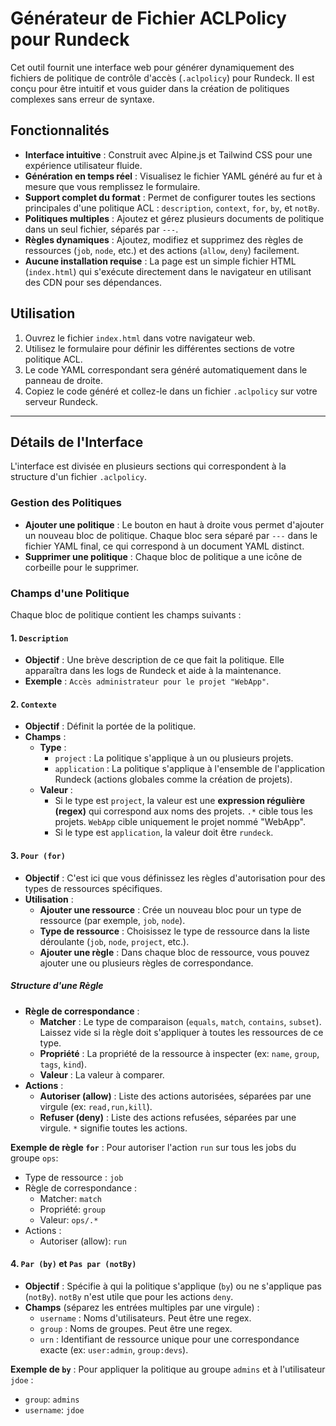 # Générateur de Fichier ACLPolicy pour Rundeck

Cet outil fournit une interface web pour générer dynamiquement des fichiers de politique de contrôle d'accès (`.aclpolicy`) pour Rundeck. Il est conçu pour être intuitif et vous guider dans la création de politiques complexes sans erreur de syntaxe.

## Fonctionnalités

- **Interface intuitive** : Construit avec Alpine.js et Tailwind CSS pour une expérience utilisateur fluide.
- **Génération en temps réel** : Visualisez le fichier YAML généré au fur et à mesure que vous remplissez le formulaire.
- **Support complet du format** : Permet de configurer toutes les sections principales d'une politique ACL : `description`, `context`, `for`, `by`, et `notBy`.
- **Politiques multiples** : Ajoutez et gérez plusieurs documents de politique dans un seul fichier, séparés par `---`.
- **Règles dynamiques** : Ajoutez, modifiez et supprimez des règles de ressources (`job`, `node`, etc.) et des actions (`allow`, `deny`) facilement.
- **Aucune installation requise** : La page est un simple fichier HTML (`index.html`) qui s'exécute directement dans le navigateur en utilisant des CDN pour ses dépendances.

## Utilisation

1.  Ouvrez le fichier `index.html` dans votre navigateur web.
2.  Utilisez le formulaire pour définir les différentes sections de votre politique ACL.
3.  Le code YAML correspondant sera généré automatiquement dans le panneau de droite.
4.  Copiez le code généré et collez-le dans un fichier `.aclpolicy` sur votre serveur Rundeck.

---

## Détails de l'Interface

L'interface est divisée en plusieurs sections qui correspondent à la structure d'un fichier `.aclpolicy`.

### Gestion des Politiques

- **Ajouter une politique** : Le bouton en haut à droite vous permet d'ajouter un nouveau bloc de politique. Chaque bloc sera séparé par `---` dans le fichier YAML final, ce qui correspond à un document YAML distinct.
- **Supprimer une politique** : Chaque bloc de politique a une icône de corbeille pour le supprimer.

### Champs d'une Politique

Chaque bloc de politique contient les champs suivants :

#### 1. `Description`

- **Objectif** : Une brève description de ce que fait la politique. Elle apparaîtra dans les logs de Rundeck et aide à la maintenance.
- **Exemple** : `Accès administrateur pour le projet "WebApp"`.

#### 2. `Contexte`

- **Objectif** : Définit la portée de la politique.
- **Champs** :
    - **Type** :
        - `project` : La politique s'applique à un ou plusieurs projets.
        - `application` : La politique s'applique à l'ensemble de l'application Rundeck (actions globales comme la création de projets).
    - **Valeur** :
        - Si le type est `project`, la valeur est une **expression régulière (regex)** qui correspond aux noms des projets. `.*` cible tous les projets. `WebApp` cible uniquement le projet nommé "WebApp".
        - Si le type est `application`, la valeur doit être `rundeck`.

#### 3. `Pour (for)`

- **Objectif** : C'est ici que vous définissez les règles d'autorisation pour des types de ressources spécifiques.
- **Utilisation** :
    - **Ajouter une ressource** : Crée un nouveau bloc pour un type de ressource (par exemple, `job`, `node`).
    - **Type de ressource** : Choisissez le type de ressource dans la liste déroulante (`job`, `node`, `project`, etc.).
    - **Ajouter une règle** : Dans chaque bloc de ressource, vous pouvez ajouter une ou plusieurs règles de correspondance.

##### Structure d'une Règle

- **Règle de correspondance** :
    - **Matcher** : Le type de comparaison (`equals`, `match`, `contains`, `subset`). Laissez vide si la règle doit s'appliquer à toutes les ressources de ce type.
    - **Propriété** : La propriété de la ressource à inspecter (ex: `name`, `group`, `tags`, `kind`).
    - **Valeur** : La valeur à comparer.
- **Actions** :
    - **Autoriser (allow)** : Liste des actions autorisées, séparées par une virgule (ex: `read,run,kill`).
    - **Refuser (deny)** : Liste des actions refusées, séparées par une virgule. `*` signifie toutes les actions.

**Exemple de règle `for`** :
Pour autoriser l'action `run` sur tous les jobs du groupe `ops`:
- Type de ressource : `job`
- Règle de correspondance :
    - Matcher: `match`
    - Propriété: `group`
    - Valeur: `ops/.*`
- Actions :
    - Autoriser (allow): `run`

#### 4. `Par (by)` et `Pas par (notBy)`

- **Objectif** : Spécifie à qui la politique s'applique (`by`) ou ne s'applique pas (`notBy`). `notBy` n'est utile que pour les actions `deny`.
- **Champs** (séparez les entrées multiples par une virgule) :
    - `username` : Noms d'utilisateurs. Peut être une regex.
    - `group` : Noms de groupes. Peut être une regex.
    - `urn` : Identifiant de ressource unique pour une correspondance exacte (ex: `user:admin`, `group:devs`).

**Exemple de `by`** :
Pour appliquer la politique au groupe `admins` et à l'utilisateur `jdoe` :
- `group`: `admins`
- `username`: `jdoe`
